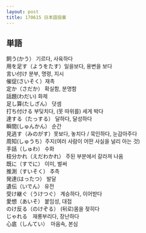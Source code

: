 ```yaml
---
layout: post
title: 170615 日本語授業
---
```

## 単語

飼う(かう） 기르다, 사육하다    
用を足す（ようをたす）일을보다, 용변을 보다   
言い付け 분부, 명령, 지시   
催促(さいそく）재촉   
定か（さだか） 확실함, 분명함   
話題(わだい) 화제   
足し算(たしざん） 덧셈   
打ち付ける 부딪치다, (못 따위를) 세게 박다   
達する（たっする） 달하다, 달성하다   
瞬間(しゅんかん） 순간   
見逃す（みのがす）못보다, 놓치다 / 묵인하다, 눈감아주다   
周知(しゅうち）주지(여러 사람이 어떤 사실을 널리 아는 것)   
手話（しゅわ） 수화   
枝分かれ（えだわかれ） 주된 부분에서 갈라져 나옴   
既に（すでに） 이미, 벌써   
推測（すいそく） 추측   
発達(はったつ） 발달   
遺伝（いでん） 유전   
受け継ぐ（うけつぐ） 계승하다, 이어받다   
愛想（あいそ） 붙임성, 대접   
のけ反る（のけぞる） (뒤로)몸을 젖히다   
じゃれる　재롱부리다, 장난하다   
心底（しんてい）　마음속, 본심   
